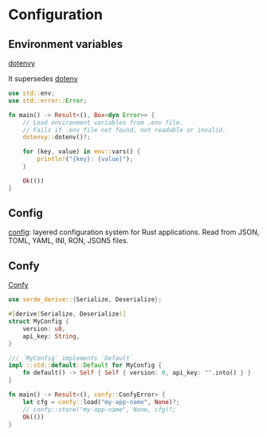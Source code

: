 # Configuration


## Environment variables

[dotenvy]( https://crates.io/crates/dotenvy )

It supersedes [dotenv]( https://crates.io/crates/dotenv )

```rust
use std::env;
use std::error::Error;

fn main() -> Result<(), Box<dyn Error>> {
    // Load environment variables from .env file.
    // Fails if .env file not found, not readable or invalid.
    dotenvy::dotenv()?;

    for (key, value) in env::vars() {
        println!("{key}: {value}");
    }

    Ok(())
}
```

## Config

[config]( https://crates.io/crates/config ): layered configuration system for Rust applications. Read from JSON, TOML, YAML, INI, RON, JSON5 files.


## Confy

[Confy]( https://docs.rs/confy/latest/confy/index.html )

```rust
use serde_derive::{Serialize, Deserialize};

#[derive(Serialize, Deserialize)]
struct MyConfig {
    version: u8,
    api_key: String,
}

/// `MyConfig` implements `Default`
impl ::std::default::Default for MyConfig {
    fn default() -> Self { Self { version: 0, api_key: "".into() } }
}

fn main() -> Result<(), confy::ConfyError> {
    let cfg = confy::load("my-app-name", None)?;
    // confy::store("my-app-name", None, cfg)?;
    Ok(())
}
```
